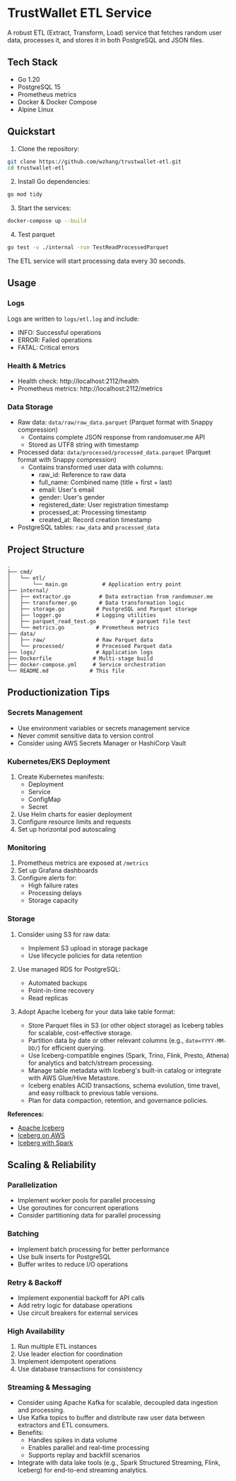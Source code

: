 # TrustWallet ETL Service

A robust ETL (Extract, Transform, Load) service that fetches random user data, processes it, and stores it in both PostgreSQL and JSON files.

## Tech Stack

- Go 1.20
- PostgreSQL 15
- Prometheus metrics
- Docker & Docker Compose
- Alpine Linux

## Quickstart

1. Clone the repository:
```bash
git clone https://github.com/wzhang/trustwallet-etl.git
cd trustwallet-etl
```

2. Install Go dependencies:
```bash
go mod tidy
```

3. Start the services:
```bash
docker-compose up --build
```

4. Test parquet
```bash
go test -v ./internal -run TestReadProcessedParquet
```

The ETL service will start processing data every 30 seconds.

## Usage

### Logs
Logs are written to `logs/etl.log` and include:
- INFO: Successful operations
- ERROR: Failed operations
- FATAL: Critical errors

### Health & Metrics
- Health check: http://localhost:2112/health
- Prometheus metrics: http://localhost:2112/metrics

### Data Storage
- Raw data: `data/raw/raw_data.parquet` (Parquet format with Snappy compression)
  - Contains complete JSON response from randomuser.me API
  - Stored as UTF8 string with timestamp
- Processed data: `data/processed/processed_data.parquet` (Parquet format with Snappy compression)
  - Contains transformed user data with columns:
    - raw_id: Reference to raw data
    - full_name: Combined name (title + first + last)
    - email: User's email
    - gender: User's gender
    - registered_date: User registration timestamp
    - processed_at: Processing timestamp
    - created_at: Record creation timestamp
- PostgreSQL tables: `raw_data` and `processed_data`

## Project Structure

```
.
├── cmd/
│   └── etl/
│       └── main.go           # Application entry point
├── internal/
│   ├── extractor.go         # Data extraction from randomuser.me
│   ├── transformer.go       # Data transformation logic
│   ├── storage.go          # PostgreSQL and Parquet storage
│   ├── logger.go           # Logging utilities
│   ├── parquet_read_test.go           # parquet file test
│   └── metrics.go          # Prometheus metrics
├── data/
│   ├── raw/                # Raw Parquet data
│   └── processed/          # Processed Parquet data
├── logs/                   # Application logs
├── Dockerfile             # Multi-stage build
├── docker-compose.yml     # Service orchestration
└── README.md             # This file
```

## Productionization Tips

### Secrets Management
- Use environment variables or secrets management service
- Never commit sensitive data to version control
- Consider using AWS Secrets Manager or HashiCorp Vault

### Kubernetes/EKS Deployment
1. Create Kubernetes manifests:
   - Deployment
   - Service
   - ConfigMap
   - Secret
2. Use Helm charts for easier deployment
3. Configure resource limits and requests
4. Set up horizontal pod autoscaling

### Monitoring
1. Prometheus metrics are exposed at `/metrics`
2. Set up Grafana dashboards
3. Configure alerts for:
   - High failure rates
   - Processing delays
   - Storage capacity

### Storage

1. Consider using S3 for raw data:
   - Implement S3 upload in storage package
   - Use lifecycle policies for data retention

2. Use managed RDS for PostgreSQL:
   - Automated backups
   - Point-in-time recovery
   - Read replicas

3. Adopt Apache Iceberg for your data lake table format:
   - Store Parquet files in S3 (or other object storage) as Iceberg tables for scalable, cost-effective storage.
   - Partition data by date or other relevant columns (e.g., `date=YYYY-MM-DD/`) for efficient querying.
   - Use Iceberg-compatible engines (Spark, Trino, Flink, Presto, Athena) for analytics and batch/stream processing.
   - Manage table metadata with Iceberg's built-in catalog or integrate with AWS Glue/Hive Metastore.
   - Iceberg enables ACID transactions, schema evolution, time travel, and easy rollback to previous table versions.
   - Plan for data compaction, retention, and governance policies.

**References:**
- [Apache Iceberg](https://iceberg.apache.org/)
- [Iceberg on AWS](https://docs.aws.amazon.com/athena/latest/ug/querying-iceberg.html)
- [Iceberg with Spark](https://iceberg.apache.org/docs/latest/spark-quickstart/)

## Scaling & Reliability

### Parallelization
- Implement worker pools for parallel processing
- Use goroutines for concurrent operations
- Consider partitioning data for parallel processing

### Batching
- Implement batch processing for better performance
- Use bulk inserts for PostgreSQL
- Buffer writes to reduce I/O operations

### Retry & Backoff
- Implement exponential backoff for API calls
- Add retry logic for database operations
- Use circuit breakers for external services

### High Availability
1. Run multiple ETL instances
2. Use leader election for coordination
3. Implement idempotent operations
4. Use database transactions for consistency

### Streaming & Messaging

- Consider using Apache Kafka for scalable, decoupled data ingestion and processing.
- Use Kafka topics to buffer and distribute raw user data between extractors and ETL consumers.
- Benefits:
  - Handles spikes in data volume
  - Enables parallel and real-time processing
  - Supports replay and backfill scenarios
- Integrate with data lake tools (e.g., Spark Structured Streaming, Flink, Iceberg) for end-to-end streaming analytics. 